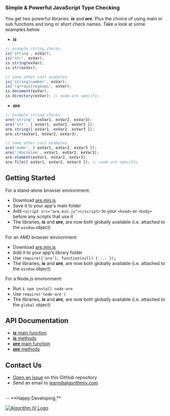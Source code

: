### Simple & Powerful JavaScript Type Checking
You get two powerful libraries: **_is_**  and  **_are_**. Plus the choice of using main or sub functions and long or short check names. Take a look at some examples below.
- **_is_**
```javascript
// example string checks
is('string', exVar);
is('str', exVar);
is.string(exVar);
is.str(exVar);

// some other cool examples
is('string|number', exVar);
is('!arrays|regexps', exVar);
is.document(exVar);
is.directory(exVar); // node-are specific
```
- **_are_**
```javascript
// example string checks
are('string', exVar1, exVar2, exVar3);
are('str', [ exVar1, exVar2, exVar3 ]);
are.string([ exVar1, exVar2, exVar3 ]);
are.str(exVar1, exVar2, exVar3);

// some other cool examples
are('num=', [ exVar1, exVar2, exVar3 ]);
are('!doc|elem', exVar1, exVar2, exVar3);
are.element(exVar1, exVar2, exVar3);
are.file([ exVar1, exVar2, exVar3 ]); // node-are specific
```

## Getting Started
For a stand-alone browser environment:
- Download [are.min.js](https://github.com/imaginate/are/blob/master/src/are.min.js)
- Save it to your app's main folder
- Add ``` <script src="are.min.js"></script> ``` to your ``` <head> ``` or ``` <body> ``` before any scripts that use it
- The libraries, **_is_** and **_are_**, are now both globally available (i.e. attached to the ``` window ``` object)

For an AMD browser environment:
- Download [are.min.js](https://github.com/imaginate/are/blob/master/src/are.min.js)
- Add it to your app's library folder
- Use ``` require(['are'], function(null) { ... }); ```
- The libraries, **_is_** and **_are_**, are now both globally available (i.e. attached to the ``` window ``` object)

For a Node.js environment:
- Run ``` $ npm install node-are ```
- Use ``` require('node-are') ```
- The libraries, **_is_** and **_are_**, are now both globally available (i.e. attached to the ``` global ``` object)


## API Documentation
- [**_is_** main function](https://github.com/imaginate/are/blob/master/docs/is-main-func.md)
- [**_is_** methods](https://github.com/imaginate/are/blob/master/docs/is-methods.md)
- [**_are_** main function](https://github.com/imaginate/are/blob/master/docs/are-main-func.md)
- [**_are_** methods](https://github.com/imaginate/are/blob/master/docs/are-methods.md)


## Contact Us
- [Open an issue](https://github.com/imaginate/are/issues) on this GitHub repository
- Send an email to [learn@algorithmiv.com](mailto:learn@algorithmiv.com)

<br />
--
**Happy Developing,**

<a href="http://www.algorithmiv.com/are"><img src="http://www.algorithmiv.com/images/aIV-logo.png" alt="Algorithm IV Logo" /></a>